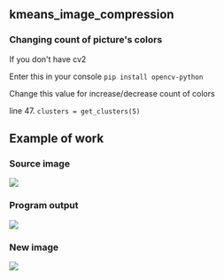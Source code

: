 ## kmeans_image_compression

### Changing count of picture's colors

If you don't have cv2

Enter this in your console  `pip install opencv-python`

Change this value for increase/decrease count of colors

line 47.    `clusters = get_clusters(5)`

## Example of work

### Source image
![](https://ia.wampi.ru/2022/04/08/your_image.jpg)
### Program output
![](https://ie.wampi.ru/2022/04/08/zxc.png)
### New image
![](https://ia.wampi.ru/2022/04/08/your_new_image.jpg)
